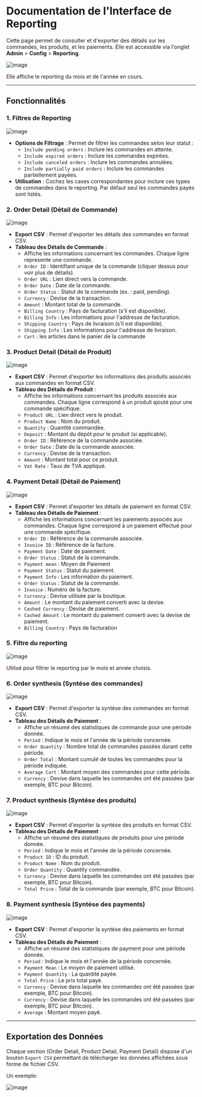 # Documentation de l'Interface de Reporting

Cette page permet de consulter et d'exporter des détails sur les commandes, les produits, et les paiements. Elle est accessible via l'onglet **Admin** > **Config** > **Reporting**.

![image](https://github.com/user-attachments/assets/0de30f78-fb01-40e9-96f2-08e6b1af5666)

Elle affiche le reporting du mois et de l'année en cours.

---

## Fonctionnalités

### 1. Filtres de Reporting

![image](https://github.com/user-attachments/assets/a5180e63-7161-4679-b9c3-fc1c55b081c3)

- **Options de Filtrage** : Permet de filtrer les commandes selon leur statut :
  - `Include pending orders` : Inclure les commandes en attente.
  - `Include expired orders` : Inclure les commandes expirées.
  - `Include canceled orders` : Inclure les commandes annulées.
  - `Include partially paid orders` : Inclure les commandes partiellement payées.
- **Utilisation** : Cochez les cases correspondantes pour inclure ces types de commandes dans le reporting.
  Par défaut seul les commandes payés sont listés.

### 2. Order Detail (Détail de Commande)

![image](https://github.com/user-attachments/assets/5bf4e3ea-e4d9-4af6-91ba-035263d43305)

- **Export CSV** : Permet d'exporter les détails des commandes en format CSV.
- **Tableau des Détails de Commande** :
  - Affiche les informations concernant les commandes. Chaque ligne represente une commande.
  - `Order ID` : Identifiant unique de la commande (cliquer dessus pour voir plus de détails).
  - `Order URL` : Lien direct vers la commande.
  - `Order Date` : Date de la commande.
  - `Order Status` : Statut de la commande (ex. : paid, pending).
  - `Currency` : Devise de la transaction.
  - `Amount` : Montant total de la commande.
  - `Billing Country` : Pays de facturation (s’il est disponible).
  - `Billing Info` : Les informations pour l'addresse de facturation.
  - `Shipping Country` : Pays de livraison (s’il est disponible).
  - `Shipping Info` : Les informations pour l'addresse de livraison.
  - `Cart` : les articles dans le panier de la commande

### 3. Product Detail (Détail de Produit)

![image](https://github.com/user-attachments/assets/810f57f1-1d28-4a35-8f86-ca7a4e46ab77)

- **Export CSV** : Permet d'exporter les informations des produits associés aux commandes en format CSV.
- **Tableau des Détails de Produit** :
  - Affiche les informations concernant les produits associés aux commandes. Chaque ligne correspond à un produit ajouté pour une commande spécifique.
  - `Product URL` : Lien direct vers le produit.
  - `Product Name` : Nom du produit.
  - `Quantity` : Quantité commandée.
  - `Deposit` : Montant du dépôt pour le produit (si applicable).
  - `Order ID` : Référence de la commande associée.
  - `Order Date` : Date de la commande associée.
  - `Currency` : Devise de la transaction.
  - `Amount` : Montant total pour ce produit.
  - `Vat Rate` : Taux de TVA appliqué.

### 4. Payment Detail (Détail de Paiement)

![image](https://github.com/user-attachments/assets/f653e4e8-9bd9-416b-b944-5f0774be7847)

- **Export CSV** : Permet d'exporter les détails de paiement en format CSV.
- **Tableau des Détails de Paiement** :
  - Affiche les informations concernant les paiements associés aux commandes. Chaque ligne correspond à un paiement effectué pour une commande spécifique.
  - `Order ID` : Référence de la commande associée.
  - `Invoice ID` : Référence de la facture.
  - `Payment Date` : Date de paiement.
  - `Order Status` : Statut de la commande.
  - `Payment mean` : Moyen de Paiement
  - `Payment Status` : Statut du paiement.
  - `Payment Info` : Les information du paiement.
  - `Order Status` : Statut de la commande.
  - `Invoice` : Numéro de la facture.
  - `Currency` : Devise utilisée par la boutique.
  - `Amount` : Le montant du paiement converti avec la devise.
  - `Cashed Currency` : Devise de paiement.
  - `Cashed Amount` : Le montant du paiement converti avec la devise de paiement.
  - `Billing Country` : Pays de facturation

### 5. Filtre du reporting

![image](https://github.com/user-attachments/assets/bd5a7a8c-7576-48b8-bb48-8c83440cc1a4)

Utilisé pour filtrer le reporting par le mois et année choisis.

### 6. Order synthesis (Syntése des commandes)

![image](https://github.com/user-attachments/assets/f69c3d05-9baa-422a-8efd-6d0873d9f3b3)

- **Export CSV** : Permet d'exporter la syntése des commandes en format CSV.
- **Tableau des Détails de Paiement** :
  - Affiche un résumé des statistiques de commande pour une période donnée.
  - `Period` : Indique le mois et l'année de la période concernée.
  - `Order Quantity` : Nombre total de commandes passées durant cette période.
  - `Order Total` : Montant cumulé de toutes les commandes pour la période indiquée.
  - `Average Cart` : Montant moyen des commandes pour cette période.
  - `Currency` : Devise dans laquelle les commandes ont été passées (par exemple, BTC pour Bitcoin).

### 7. Product synthesis (Syntése des produits)

![image](https://github.com/user-attachments/assets/1178d887-fe2a-46b6-8bf4-2baf9abf9dd1)

- **Export CSV** : Permet d'exporter la syntése des produits en format CSV.
- **Tableau des Détails de Paiement** :
  - Affiche un résumé des statistiques de produits pour une période donnée.
  - `Period` : Indique le mois et l'année de la période concernée.
  - `Product ID` : ID du produit.
  - `Product Name` : Nom du produit.
  - `Order Quantity` : Quantity commandée.
  - `Currency` : Devise dans laquelle les commandes ont été passées (par exemple, BTC pour Bitcoin).
  - `Total Price` : Total de la commande (par exemple, BTC pour Bitcoin).

### 8. Payment synthesis (Syntése des payments)

![image](https://github.com/user-attachments/assets/dd23107e-9abe-4eff-83ac-f0c9685f62a9)

- **Export CSV** : Permet d'exporter la syntése des paiements en format CSV.
- **Tableau des Détails de Paiement** :
  - Affiche un résumé des statistiques de payment pour une période donnée.
  - `Period` : Indique le mois et l'année de la période concernée.
  - `Payment Mean` : Le moyen de paiement utilisé.
  - `Payment Quantity` : La quantité payée.
  - `Total Price` : Le prix total payé.
  - `Currency` : Devise dans laquelle les commandes ont été passées (par exemple, BTC pour Bitcoin).
  - `Currency` : Devise dans laquelle les commandes ont été passées (par exemple, BTC pour Bitcoin).
  - `Average` : Montant moyen payé.

---

## Exportation des Données

Chaque section (Order Detail, Product Detail, Payment Detail) dispose d'un bouton `Export CSV` permettant de télécharger les données affichées sous forme de fichier CSV.

Un exemple:

![image](https://github.com/user-attachments/assets/bb60b964-f815-461d-adc3-ca940b48a1c6)

